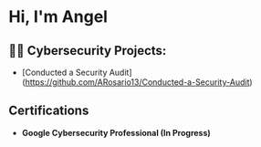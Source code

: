 <h1>Hi, I'm Angel <br/><a </a></h1>

<h2>👨‍💻 Cybersecurity Projects:</h2>

- [Conducted a Security Audit] (https://github.com/ARosario13/Conducted-a-Security-Audit)
<h2>Certifications</h2>

- <b>Google Cybersecurity Professional (In Progress)</b>



